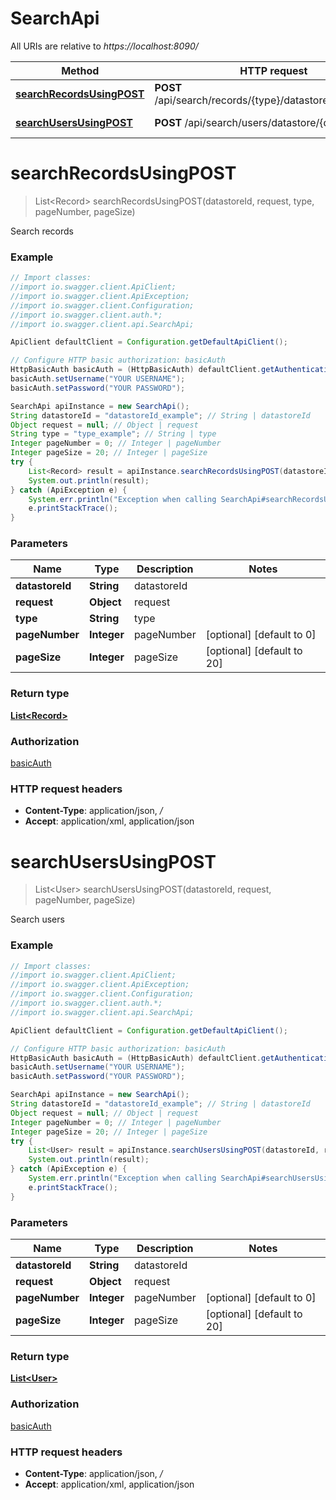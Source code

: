 # SearchApi

All URIs are relative to *https://localhost:8090/*

Method | HTTP request | Description
------------- | ------------- | -------------
[**searchRecordsUsingPOST**](SearchApi.md#searchRecordsUsingPOST) | **POST** /api/search/records/{type}/datastore/{datastoreId} | Search records
[**searchUsersUsingPOST**](SearchApi.md#searchUsersUsingPOST) | **POST** /api/search/users/datastore/{datastoreId} | Search users


<a name="searchRecordsUsingPOST"></a>
# **searchRecordsUsingPOST**
> List&lt;Record&gt; searchRecordsUsingPOST(datastoreId, request, type, pageNumber, pageSize)

Search records

### Example
```java
// Import classes:
//import io.swagger.client.ApiClient;
//import io.swagger.client.ApiException;
//import io.swagger.client.Configuration;
//import io.swagger.client.auth.*;
//import io.swagger.client.api.SearchApi;

ApiClient defaultClient = Configuration.getDefaultApiClient();

// Configure HTTP basic authorization: basicAuth
HttpBasicAuth basicAuth = (HttpBasicAuth) defaultClient.getAuthentication("basicAuth");
basicAuth.setUsername("YOUR USERNAME");
basicAuth.setPassword("YOUR PASSWORD");

SearchApi apiInstance = new SearchApi();
String datastoreId = "datastoreId_example"; // String | datastoreId
Object request = null; // Object | request
String type = "type_example"; // String | type
Integer pageNumber = 0; // Integer | pageNumber
Integer pageSize = 20; // Integer | pageSize
try {
    List<Record> result = apiInstance.searchRecordsUsingPOST(datastoreId, request, type, pageNumber, pageSize);
    System.out.println(result);
} catch (ApiException e) {
    System.err.println("Exception when calling SearchApi#searchRecordsUsingPOST");
    e.printStackTrace();
}
```

### Parameters

Name | Type | Description  | Notes
------------- | ------------- | ------------- | -------------
 **datastoreId** | **String**| datastoreId |
 **request** | **Object**| request |
 **type** | **String**| type |
 **pageNumber** | **Integer**| pageNumber | [optional] [default to 0]
 **pageSize** | **Integer**| pageSize | [optional] [default to 20]

### Return type

[**List&lt;Record&gt;**](Record.md)

### Authorization

[basicAuth](../README.md#basicAuth)

### HTTP request headers

 - **Content-Type**: application/json, *_/_*
 - **Accept**: application/xml, application/json

<a name="searchUsersUsingPOST"></a>
# **searchUsersUsingPOST**
> List&lt;User&gt; searchUsersUsingPOST(datastoreId, request, pageNumber, pageSize)

Search users

### Example
```java
// Import classes:
//import io.swagger.client.ApiClient;
//import io.swagger.client.ApiException;
//import io.swagger.client.Configuration;
//import io.swagger.client.auth.*;
//import io.swagger.client.api.SearchApi;

ApiClient defaultClient = Configuration.getDefaultApiClient();

// Configure HTTP basic authorization: basicAuth
HttpBasicAuth basicAuth = (HttpBasicAuth) defaultClient.getAuthentication("basicAuth");
basicAuth.setUsername("YOUR USERNAME");
basicAuth.setPassword("YOUR PASSWORD");

SearchApi apiInstance = new SearchApi();
String datastoreId = "datastoreId_example"; // String | datastoreId
Object request = null; // Object | request
Integer pageNumber = 0; // Integer | pageNumber
Integer pageSize = 20; // Integer | pageSize
try {
    List<User> result = apiInstance.searchUsersUsingPOST(datastoreId, request, pageNumber, pageSize);
    System.out.println(result);
} catch (ApiException e) {
    System.err.println("Exception when calling SearchApi#searchUsersUsingPOST");
    e.printStackTrace();
}
```

### Parameters

Name | Type | Description  | Notes
------------- | ------------- | ------------- | -------------
 **datastoreId** | **String**| datastoreId |
 **request** | **Object**| request |
 **pageNumber** | **Integer**| pageNumber | [optional] [default to 0]
 **pageSize** | **Integer**| pageSize | [optional] [default to 20]

### Return type

[**List&lt;User&gt;**](User.md)

### Authorization

[basicAuth](../README.md#basicAuth)

### HTTP request headers

 - **Content-Type**: application/json, *_/_*
 - **Accept**: application/xml, application/json

